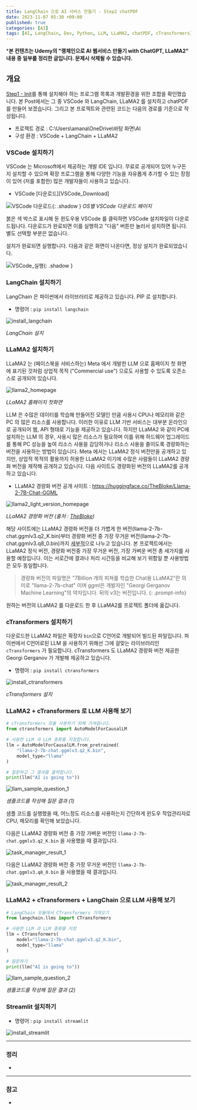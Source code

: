 ```yaml
---
title: LangChain 으로 AI 서비스 만들기 - Step2 chatPDF
date: 2023-11-07 05:30 +09:00
published: true
categories: [AI]
tags: [AI, LangChain, Dev, Python, LLM, LLaMA2, chatPDF, cTransformers]
---
```


***본 컨텐츠는 Udemy의 "랭체인으로 AI 웹서비스 만들기 with ChatGPT, LLaMA2" 내용 중 일부를 정리한 글입니다. 문제시 삭제될 수 있습니다.**

## 개요

[Step1 - Init](https://keitechnote.github.io/blog/posts/langchain-step1-init/)를 통해 설치해야 하는 프로그램 목록과 개발환경을 위한 조합을 확인했습니다. 본 Post에서는 그 중 VSCode 와 LangChain, LLaMA2 를 설치하고 chatPDF 를 만들어 보겠습니다. 
그리고 본 프로젝트와 관련된 코드는 다음의 경로를 기준으로 작성됩니다. 

- 프로젝트 경로 : C:\Users\amana\OneDrive\바탕 화면\AI
- 구성 환경 : VSCode + LangChain + LLaMA2

### VSCode 설치하기

VSCode 는 Microsoft에서 제공하는 개발 IDE 입니다. 무료로 공개되어 있어 누구든지 설치할 수 있으며 확장 프로그램을 통해 다양한 기능을 자유롭게 추가할 수 있는 장점이 있어 (저를 포함한) 많은 개발자들이 사용하고 있습니다. 

- VSCode [다운로드][VSCode_Download]

![VSCode 다운로드](/assets/images/VSCode_Download.png){: .shadow }
_OS별 VSCode 다운로드 페이지_

붉은 색 박스로 표시해 둔 윈도우용 VSCode 를 클릭하면 VSCode 설치파일이 다운로드됩니다. 다운로드가 완료되면 이를 실행하고 "다음" 버튼만 눌러서 설치하면 됩니다. 별도 선택할 부분은 없습니다. 

설치가 완료되면 실행합니다. 다음과 같은 화면이 나온다면, 정상 설치가 완료되었습니다. 

![VSCode_실행](/assets/images/VSCode_Init.png){: .shadow }


### LangChain 설치하기 

LangChain 은 파이썬에서 라이브러리로 제공하고 있습니다. PIP 로 설치합니다. 

- 명령어 : `pip install langchain`

![install_langchain](/assets/images/install_langchain.png)

_LangChain 설치_

### LLaMA2 설치하기

LLaMA2 는 (페이스북을 서비스하는) Meta 에서 개발한 LLM 으로 홈페이지 첫 화면에 표기된 것처럼 상업적 목적 ("Commercial use") 으로도 사용할 수 있도록 오픈소스로 공개되어 있습니다. 

![llama2_homepage](/assets/images/llama2_homepage.png)

_LLaMA2 홈페이지 첫화면_

LLM 은 수많은 데이터를 학습해 만들어진 모델인 만큼 사용시 CPU나 메모리와 같은 PC 의 많은 리소스를 사용합니다. 이러한 이유로 LLM 기반 서비스는 대부분 온라인으로 공개되어 웹, API 형태로 기능을 제공하고 있습니다. 
하지만 LLaMA2 와 같이 PC에 설치하는 LLM 의 경우, 사용시 많은 리소스가 필요하며 이를 위해 하드웨어 업그레이드를 통해 PC 성능을 높여 리소스 사용을 감당하거나 리소스 사용을 줄이도록 경량화하는 버전을 사용하는 방법이 있습니다. 
Meta 에서는 LLaMA2 정식 버전만을 공개하고 있지만, 상업적 목적의 활용까지 허용한 LLaMA2 이기에 수많은 사람들이 LLaMA2 경량화 버전을 제작해 공개하고 있습니다. 다음 사이트도 경량화된 버전의 LLaMA2를 공개하고 있습니다. 

- LLaMA2 경량화 버전 공개 사이트 : https://huggingface.co/TheBloke/Llama-2-7B-Chat-GGML

![llama2_light_version_homepage](/assets/images/llama2_light_version_homepage.png)

_LLaMA2 경량화 버전 (출처 : [TheBloke](https://huggingface.co/TheBloke/Llama-2-7B-Chat-GGML))_

해당 사이트에는 LLaMA2 경령화 버전을 더 가볍게 한 버전(llama-2-7b-chat.ggmlv3.q2_K.bin)부터 경량화 버전 중 가장 무거운 버전(llama-2-7b-chat.ggmlv3.q8_0.bin)까지 [세부적][llama2_light_version_provided_files]으로 나누고 있습니다. 
본 프로젝트에서는 LLaMA2 정식 버전, 경량화 버전중 가장 무거운 버전, 가장 가벼운 버전 총 세가지를 사용할 예정입니다. 이는 서로간에 결과나 처리 시간등을 비교해 보기 위함일 뿐 사용방법은 모두 동일합니다. 

> 경량화 버전의 파일명은 "7Billion 개의 피쳐를 학습한 Chat용 LLaMA2"란 의미로 "llama-2-7b-chat" 이며 ggml은 개발자인 "Georgi Gerganov Machine Learning"의 약자입니다. 뒤의 v3는 버전입니다. 
{: .prompt-info}

원하는 버전의 LLaMA2 를 다운로드 한 후 LLaMA2를 프로젝트 폴더에 옮깁니다. 

### cTransformers 설치하기 

다운로드한 LLaMA2 파일은 확장자 `bin`으로 C언어로 개발되어 빌드된 파일입니다. 파이썬에서 C언어로된 LLM 을 사용하기 위해선 그에 걸맞는 라이브러리인 `cTransformers` 가 필요합니다. cTransformers 도 LLaMA2 경량화 버전 제공한 Georgi Gerganov 가 개발해 제공하고 있습니다.

- 명령어 :  `pip install ctransformers`

![install_ctransformers](/assets/images/install_ctransformers.png)

_cTransformers 설치_


### LLaMA2 + cTransformers 로 LLM 사용해 보기

```python
# cTransformers 모듈 사용하기 위해 가져옵니다. 
from ctransformers import AutoModelForCausalLM

# 사용한 LLM 과 LLM 종류를 지정합니다. 
llm = AutoModelForCausalLM.from_pretrained(
    "llama-2-7b-chat.ggmlv3.q2_K.bin", 
    model_type="llama"
)

# 질문하고 그 결과를 출력합니다. 
print(llm("AI is going to"))
```

![llam_sample_question_1](/assets/images/llam_sample_question_1.png)

_샘플코드를 작성해 질문 결과 (1)_


샘플 코드를 실행했을 때, 어느정도 리소스를 사용하는지 간단하게 윈도우 작업관리자로 CPU, 메모리를 확인해 보았습니다. 

다음은 LLaMA2 경량화 버전 중 가장 가벼운 버전인 `llama-2-7b-chat.ggmlv3.q2_K.bin` 을 사용했을 때 결과입니다. 

![task_manager_result_1](/assets/images/task_manager_result_1.png)


다음은 LLaMA2 경량화 버전 중 가장 무거운 버전인 `llama-2-7b-chat.ggmlv3.q8_0.bin` 을 사용했을 때 결과입니다.

![task_manager_result_2](/assets/images/task_manager_result_2.png)


### LLaMA2 + cTransformers + LangChain 으로 LLM 사용해 보기

```python
# LangChain 모듈에서 CTransformers 가져오기
from langchain.llms import CTransformers

# 사용한 LLM 과 LLM 종류를 지정 
llm = CTransformers(
    model="llama-2-7b-chat.ggmlv3.q2_K.bin", 
    model_type="llama"
)

# 질문하기
print(llm("AI is going to"))
```

![llam_sample_question_2](/assets/images/llam_sample_question_2.png)

_샘플코드를 작성해 질문 결과 (2)_


### Streamlit 설치하기

- 명령어 : `pip install streamlit`

![install_streamlit](/assets/images/install_streamlit.png)





---
### 정리
* 

---
### 참고
* 

[llama2_homepage]: https://ai.meta.com/llama/
[llama2_light_version]: https://huggingface.co/TheBloke/Llama-2-7B-Chat-GGML
[llama2_light_version_provided_files]: https://huggingface.co/TheBloke/Llama-2-7B-Chat-GGML#provided-files
[ctransformer_github]: https://github.com/marella/ctransformers